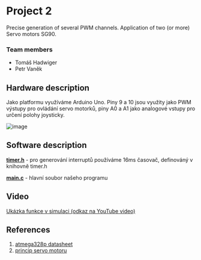 # Project 2

Precise generation of several PWM channels. Application of two (or more) Servo motors SG90.

### Team members

* Tomáš Hadwiger
* Petr Vaněk

## Hardware description

Jako platformu využíváme Arduino Uno. Piny 9 a 10 jsou využity jako PWM výstupy pro ovládání servo motorků, piny A0 a A1 jako analogové vstupy pro určení polohy joysticky.  

![image](https://user-images.githubusercontent.com/99393183/208788504-52a2e88e-d9c4-4347-8edf-64526b840d83.png)
## Software description

[**timer.h**](/include/timer.h) - pro generování interruptů používáme 16ms časovač, definováný v knihovně timer.h

[**main.c**](/src/main.c) - hlavní soubor našeho programu

## Video

[Ukázka funkce v simulaci (odkaz na YouTube video)](https://youtu.be/Qu-rFiBgfe8)

## References

1. [atmega328p datasheet](https://ww1.microchip.com/downloads/en/DeviceDoc/Atmel-7810-Automotive-Microcontrollers-ATmega328P_Datasheet.pdf)
2. [princip servo motoru](https://navody.dratek.cz/arduino-projekty/servo-motor.html?gclid=Cj0KCQiA14WdBhD8ARIsANao07ifRruf_l1Q9S53Kcy6BkveMnA-QAOAwEd9ykN7mnKZPWH7Ini-VLsaAk2rEALw_wcB)

